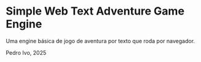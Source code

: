 # Simple Web Text Adventure Game Engine
Uma engine básica de jogo de aventura por texto que roda por navegador.

Pedro Ivo, 2025
